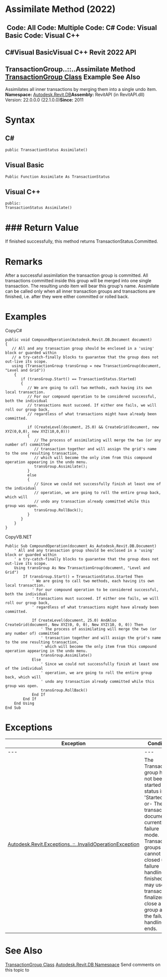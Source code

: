 # Assimilate Method (2022)

﻿
 Code: All Code: Multiple Code: C# Code: Visual Basic Code: Visual C++   
---  
C#Visual BasicVisual C++
Revit 2022 API  
---  
TransactionGroup..::..Assimilate Method   
[TransactionGroup Class](f1113d30-4c36-7844-1537-aad7f095cea0.md "TransactionGroup Class") Example See Also  
---  
Assimilates all inner transactions by merging them into a single undo item. 
**Namespace:** [Autodesk.Revit.DB](87546ba7-461b-c646-cbb1-2cb8f5bff8b2.md "Autodesk.Revit.DB Namespace")**Assembly:** RevitAPI (in RevitAPI.dll) Version: 22.0.0.0 (22.1.0.0)**Since:** 2011 
# Syntax
C#  
---  
```text
public TransactionStatus Assimilate()
```
  
Visual Basic  
---  
```text
Public Function Assimilate As TransactionStatus
```
  
Visual C++  
---  
```text
public:
TransactionStatus Assimilate()
```
  
# ### Return Value
If finished successfully, this method returns TransactionStatus.Committed. 
# Remarks
After a successful assimilation the transaction group is committed.
All transactions committed inside this group will be merged into one single transaction. The resulting undo item will bear this group's name.
Assimilate can be called only when all inner transaction groups and transactions are finished, i.e. after they were either committed or rolled back.
# Examples
CopyC#
```text
public void CompoundOperation(Autodesk.Revit.DB.Document document)
{
   // All and any transaction group should be enclosed in a 'using' block or guarded within 
   // a try-catch-finally blocks to guarantee that the group does not out-live its scope.
   using (TransactionGroup transGroup = new TransactionGroup(document, "Level and Grid"))
    {
       if (transGroup.Start() == TransactionStatus.Started)
       {
          // We are going to call two methods, each having its own local transaction.
          // For our compound operation to be considered successful, both the individual
          // transactions must succeed. If either one fails, we will roll our group back,
          // regardless of what transactions might have already been committed.

          if (CreateLevel(document, 25.0) && CreateGrid(document, new XYZ(0,0,0), new XYZ(10,0,0)))
          {
             // The process of assimilating will merge the two (or any number of) committed
             // transaction together and will assign the grid's name to the one resulting transaction,
             // which will become the only item from this compound operation appearing in the undo menu.
             transGroup.Assimilate();
          }
          else
          {
             // Since we could not successfully finish at least one of the individual
             // operation, we are going to roll the entire group back, which will
             // undo any transaction already committed while this group was open.
             transGroup.RollBack();
          }
       }
    }
}
```

CopyVB.NET
```text
Public Sub CompoundOperation(document As Autodesk.Revit.DB.Document)
    ' All and any transaction group should be enclosed in a 'using' block or guarded within 
    ' a try-catch-finally blocks to guarantee that the group does not out-live its scope.
    Using transGroup As New TransactionGroup(document, "Level and Grid")
        If transGroup.Start() = TransactionStatus.Started Then
            ' We are going to call two methods, each having its own local transaction.
            ' For our compound operation to be considered successful, both the individual
            ' transactions must succeed. If either one fails, we will roll our group back,
            ' regardless of what transactions might have already been committed.

            If CreateLevel(document, 25.0) AndAlso CreateGrid(document, New XYZ(0, 0, 0), New XYZ(10, 0, 0)) Then
                ' The process of assimilating will merge the two (or any number of) committed
                ' transaction together and will assign the grid's name to the one resulting transaction,
                ' which will become the only item from this compound operation appearing in the undo menu.
                transGroup.Assimilate()
            Else
                ' Since we could not successfully finish at least one of the individual
                ' operation, we are going to roll the entire group back, which will
                ' undo any transaction already committed while this group was open.
                transGroup.RollBack()
            End If
        End If
    End Using
End Sub
```

# Exceptions
| Exception | Condition |
| --- | --- |
| --- | --- |
| [Autodesk.Revit.Exceptions..::..InvalidOperationException](9e715f03-3884-e539-4dd6-8d7545733adc.md "InvalidOperationException Class") | The Transaction group has not been started (its status is not 'Started').. -or- The transaction's document is currently in failure mode. Transaction groups cannot be closed until failure handling is finished. You may use a transaction finalizer to close a group after the failure handling ends. |

# See Also
[TransactionGroup Class](f1113d30-4c36-7844-1537-aad7f095cea0.md "TransactionGroup Class")
[Autodesk.Revit.DB Namespace](87546ba7-461b-c646-cbb1-2cb8f5bff8b2.md "Autodesk.Revit.DB Namespace")
Send comments on this topic to 